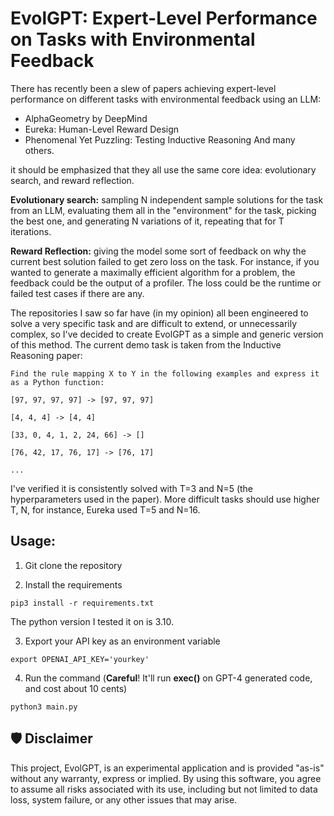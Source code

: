 # EvolGPT: Expert-Level Performance on Tasks with Environmental Feedback

There has recently been a slew of papers achieving expert-level performance on different tasks with environmental feedback using an LLM:
* AlphaGeometry by DeepMind
* Eureka: Human-Level Reward Design
* Phenomenal Yet Puzzling: Testing Inductive Reasoning
And many others. 

it should be emphasized that they all use the same core idea: evolutionary search, and reward reflection.

**Evolutionary search:** sampling N independent sample solutions for the task from an LLM, evaluating them all in the "environment" for the task, picking the best one, and generating N variations of it, repeating that for T iterations.

**Reward Reflection:** giving the model some sort of feedback on why the current best solution failed to get zero loss on the task. For instance, if you wanted to generate a maximally efficient algorithm for a problem, the feedback could be the output of a profiler. The loss could be the runtime or failed test cases if there are any.

The repositories I saw so far have (in my opinion) all been engineered to solve a very specific task and are difficult to extend, or unnecessarily complex, so I've decided to create EvolGPT as a simple and generic version of this method. The current demo task is taken from the Inductive Reasoning paper:


```
Find the rule mapping X to Y in the following examples and express it as a Python function:

[97, 97, 97, 97] -> [97, 97, 97]

[4, 4, 4] -> [4, 4]

[33, 0, 4, 1, 2, 24, 66] -> []

[76, 42, 17, 76, 17] -> [76, 17]

...
```


I've verified it is consistently solved with T=3 and N=5 (the hyperparameters used in the paper).
More difficult tasks should use higher T, N, for instance, Eureka used T=5 and N=16.

## Usage:

1. Git clone the repository

2. Install the requirements
```
pip3 install -r requirements.txt
```
The python version I tested it on is 3.10.

3. Export your API key as an environment variable
```
export OPENAI_API_KEY='yourkey'
```

4. Run the command (**Careful**! It'll run **exec()** on GPT-4 generated code, and cost about 10 cents)
```
python3 main.py
```

## 🛡 Disclaimer
This project, EvolGPT, is an experimental application and is provided "as-is" without any warranty, express or implied. By using this software, you agree to assume all risks associated with its use, including but not limited to data loss, system failure, or any other issues that may arise.
